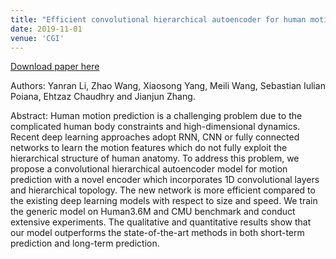 ```yaml
---
title: "Efficient convolutional hierarchical autoencoder for human motion prediction"
date: 2019-11-01
venue: 'CGI'
---
```


[Download paper here](https://link.springer.com/article/10.1007/s00371-019-01692-9)


Authors: Yanran Li, Zhao Wang, Xiaosong Yang, Meili Wang, Sebastian Iulian Poiana, Ehtzaz Chaudhry and Jianjun Zhang. 

Abstract: Human motion prediction is a challenging problem due to the complicated human body constraints and high-dimensional dynamics. Recent deep learning approaches adopt RNN, CNN or fully connected networks to learn the motion features which do not fully exploit the hierarchical structure of human anatomy. To address this problem, we propose a convolutional hierarchical autoencoder model for motion prediction with a novel encoder which incorporates 1D convolutional layers and hierarchical topology. The new network is more efficient compared to the existing deep learning models with respect to size and speed. We train the generic model on Human3.6M and CMU benchmark and conduct extensive experiments. The qualitative and quantitative results show that our model outperforms the state-of-the-art methods in both short-term prediction and long-term prediction.
